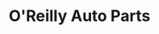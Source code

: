 ---
title: "O'Reilly Auto Parts"
url: /eagle-pass/oreilly-auto-parts-del-rio-boulevard/
shop: Autoteile
---